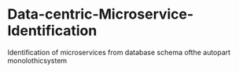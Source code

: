 # Data-centric-Microservice-Identification
Identification of microservices from database schema ofthe autopart monolothicsystem
